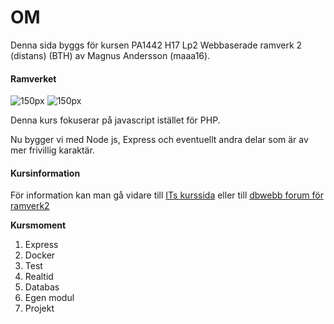 # OM
Denna sida byggs för kursen PA1442 H17 Lp2 Webbaserade ramverk 2 (distans) (BTH) av Magnus Andersson (maaa16).

#### Ramverket
![150px](/images/nodejslogo.png)
![150px](/images/expressjslogo.png)

Denna kurs fokuserar på javascript istället för PHP.

Nu bygger vi med Node js, Express och eventuellt andra delar som är av mer frivillig karaktär.

#### Kursinformation

För information kan man gå vidare till [ITs kurssida](https://bth.itslearning.com/ContentArea/ContentArea.aspx?LocationID=7133&LocationType=1) eller till [dbwebb forum för ramverk2](https://dbwebb.se/forum/viewforum.php?f=60&sid=941731fe63770af4c915b70c2a11898f)

**Kursmoment**

1. Express
2. Docker
3. Test
4. Realtid
5. Databas
6. Egen modul
7. Projekt
